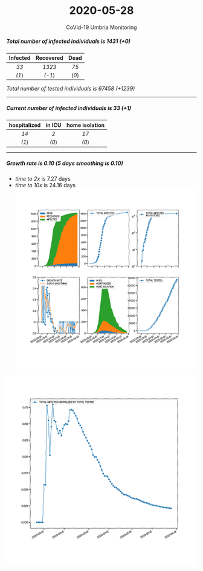 <div align='center'>

# 2020-05-28
CoVid-19 Umbria Monitoring
</div>

##### Total number of infected individuals is 1431 (+0)
Infected | Recovered | Dead
:---: | :---: | :---:
*33* | *1323* | *75*
*(1*) | *(-1*) | (*0*)

*Total number of tested individuals is 67458 (+1239)*
***
##### Current number of infected individuals is 33 (+1)
hospitalized | in ICU | home isolation
:---: | :---: | :---:
*14* |*2* |*17*
*(1*) |*(0*) |*(0*)
***
##### Growth rate is 0.10 (5 days smoothing is 0.10)
- *time to 2x* is 7.27 days
- *time to 10x* is 24.16 days
![stats][stats]

![infected_normalized][infected_normalized]

[stats]: stats_Umbria.png
[infected_normalized]: infected_normalized_Umbria.png
